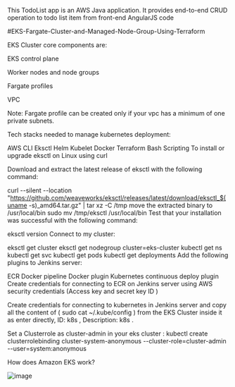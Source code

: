 This TodoList app is an AWS Java application. It provides end-to-end CRUD operation to todo list item from front-end AngularJS code

#EKS-Fargate-Cluster-and-Managed-Node-Group-Using-Terraform

EKS Cluster core components are:

EKS control plane

Worker nodes and node groups

Fargate profiles

VPC

Note: Fargate profile can be created only if your vpc has a minimum of one private subnets.

Tech stacks needed to manage kubernetes deployment:

AWS CLI
Eksctl
Helm
Kubelet
Docker
Terraform
Bash Scripting
To install or upgrade eksctl on Linux using curl

Download and extract the latest release of eksctl with the following command:

curl --silent --location "https://github.com/weaveworks/eksctl/releases/latest/download/eksctl_$(uname -s)_amd64.tar.gz" | tar xz -C /tmp
move the extracted binary to /usr/local/bin
sudo mv /tmp/eksctl /usr/local/bin
Test that your installation was successful with the following command:

eksctl version
Connect to my cluster:

eksctl get cluster
eksctl get nodegroup cluster=eks-cluster
kubectl get ns
kubectl get svc
kubectl get pods
kubectl get deployments
Add the following plugins to Jenkins server:

ECR
Docker pipeline
Docker plugin
Kubernetes continuous deploy plugin
Create credentials for connecting to ECR on Jenkins server using AWS security credentials (Access key and secret key ID )

Create credentials for connecting to kubernetes in Jenkins server and copy all the content of ( sudo cat ~/.kube/config ) from the EKS Cluster inside it as enter directly, ID: k8s , Description: k8s .

Set a Clusterrole as cluster-admin in your eks cluster : kubectl create clusterrolebinding cluster-system-anonymous --cluster-role=cluster-admin --user=system:anonymous

How does Amazon EKS work?

![image](https://user-images.githubusercontent.com/59709429/137639043-72c23a66-c799-4e23-bf23-eb64754d401e.png)
